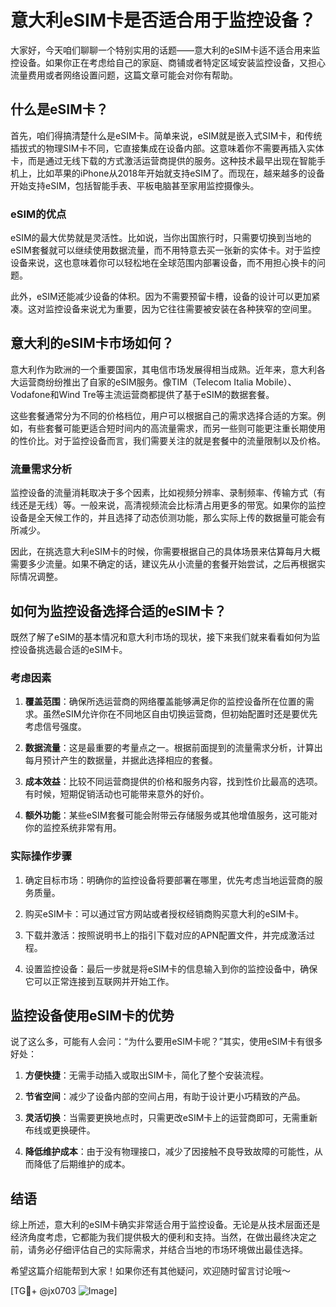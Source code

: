 # 意大利eSIM卡是否适合用于监控设备？

大家好，今天咱们聊聊一个特别实用的话题——意大利的eSIM卡适不适合用来监控设备。如果你正在考虑给自己的家庭、商铺或者特定区域安装监控设备，又担心流量费用或者网络设置问题，这篇文章可能会对你有帮助。

## 什么是eSIM卡？

首先，咱们得搞清楚什么是eSIM卡。简单来说，eSIM就是嵌入式SIM卡，和传统插拔式的物理SIM卡不同，它直接集成在设备内部。这意味着你不需要再插入实体卡，而是通过无线下载的方式激活运营商提供的服务。这种技术最早出现在智能手机上，比如苹果的iPhone从2018年开始就支持eSIM了。而现在，越来越多的设备开始支持eSIM，包括智能手表、平板电脑甚至家用监控摄像头。

### eSIM的优点

eSIM的最大优势就是灵活性。比如说，当你出国旅行时，只需要切换到当地的eSIM套餐就可以继续使用数据流量，而不用特意去买一张新的实体卡。对于监控设备来说，这也意味着你可以轻松地在全球范围内部署设备，而不用担心换卡的问题。

此外，eSIM还能减少设备的体积。因为不需要预留卡槽，设备的设计可以更加紧凑。这对监控设备来说尤为重要，因为它往往需要被安装在各种狭窄的空间里。

## 意大利的eSIM卡市场如何？

意大利作为欧洲的一个重要国家，其电信市场发展得相当成熟。近年来，意大利各大运营商纷纷推出了自家的eSIM服务。像TIM（Telecom Italia Mobile）、Vodafone和Wind Tre等主流运营商都提供了基于eSIM的数据套餐。

这些套餐通常分为不同的价格档位，用户可以根据自己的需求选择合适的方案。例如，有些套餐可能更适合短时间内的高流量需求，而另一些则可能更注重长期使用的性价比。对于监控设备而言，我们需要关注的就是套餐中的流量限制以及价格。

### 流量需求分析

监控设备的流量消耗取决于多个因素，比如视频分辨率、录制频率、传输方式（有线还是无线）等。一般来说，高清视频流会比标清占用更多的带宽。如果你的监控设备是全天候工作的，并且选择了动态侦测功能，那么实际上传的数据量可能会有所减少。

因此，在挑选意大利eSIM卡的时候，你需要根据自己的具体场景来估算每月大概需要多少流量。如果不确定的话，建议先从小流量的套餐开始尝试，之后再根据实际情况调整。

## 如何为监控设备选择合适的eSIM卡？

既然了解了eSIM的基本情况和意大利市场的现状，接下来我们就来看看如何为监控设备挑选最合适的eSIM卡。

### 考虑因素

1. **覆盖范围**：确保所选运营商的网络覆盖能够满足你的监控设备所在位置的需求。虽然eSIM允许你在不同地区自由切换运营商，但初始配置时还是要优先考虑信号强度。
   
2. **数据流量**：这是最重要的考量点之一。根据前面提到的流量需求分析，计算出每月预计产生的数据量，并据此选择相应的套餐。

3. **成本效益**：比较不同运营商提供的价格和服务内容，找到性价比最高的选项。有时候，短期促销活动也可能带来意外的好价。

4. **额外功能**：某些eSIM套餐可能会附带云存储服务或其他增值服务，这可能对你的监控系统非常有用。

### 实际操作步骤

1. 确定目标市场：明确你的监控设备将要部署在哪里，优先考虑当地运营商的服务质量。

2. 购买eSIM卡：可以通过官方网站或者授权经销商购买意大利的eSIM卡。

3. 下载并激活：按照说明书上的指引下载对应的APN配置文件，并完成激活过程。

4. 设置监控设备：最后一步就是将eSIM卡的信息输入到你的监控设备中，确保它可以正常连接到互联网并开始工作。

## 监控设备使用eSIM卡的优势

说了这么多，可能有人会问：“为什么要用eSIM卡呢？”其实，使用eSIM卡有很多好处：

1. **方便快捷**：无需手动插入或取出SIM卡，简化了整个安装流程。
   
2. **节省空间**：减少了设备内部的空间占用，有助于设计更小巧精致的产品。
   
3. **灵活切换**：当需要更换地点时，只需更改eSIM卡上的运营商即可，无需重新布线或更换硬件。

4. **降低维护成本**：由于没有物理接口，减少了因接触不良导致故障的可能性，从而降低了后期维护的成本。

## 结语

综上所述，意大利的eSIM卡确实非常适合用于监控设备。无论是从技术层面还是经济角度考虑，它都能为我们提供极大的便利和支持。当然，在做出最终决定之前，请务必仔细评估自己的实际需求，并结合当地的市场环境做出最佳选择。

希望这篇介绍能帮到大家！如果你还有其他疑问，欢迎随时留言讨论哦～

[TG💪+ @jx0703 ![Image](https://github.com/user-attachments/assets/dbca1d08-cadb-493c-b0ec-ad6f7a83f270)]